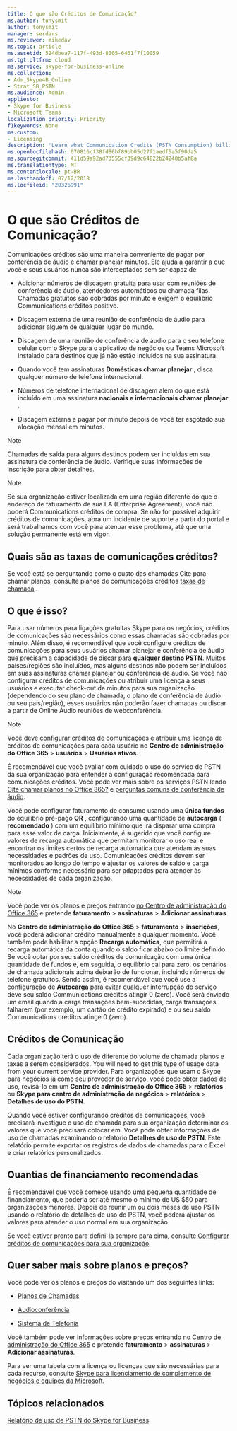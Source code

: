 ```yaml
---
title: O que são Créditos de Comunicação?
ms.author: tonysmit
author: tonysmit
manager: serdars
ms.reviewer: mikedav
ms.topic: article
ms.assetid: 524dbea7-117f-493d-8005-6461f7f10059
ms.tgt.pltfrm: cloud
ms.service: skype-for-business-online
ms.collection:
- Adm_Skype4B_Online
- Strat_SB_PSTN
ms.audience: Admin
appliesto:
- Skype for Business
- Microsoft Teams
localization_priority: Priority
f1keywords: None
ms.custom:
- Licensing
description: 'Learn what Communication Credits (PSTN Consumption) billing, how to find rates, and what services you get. '
ms.openlocfilehash: 070816cf38fd86bf89bb05d27f1aedf5a5f90da5
ms.sourcegitcommit: 411d59a92ad73555cf39d9c64822b24240b5af8a
ms.translationtype: MT
ms.contentlocale: pt-BR
ms.lasthandoff: 07/12/2018
ms.locfileid: "20326991"
---
```

# <a name="what-are-communications-credits"></a>O que são Créditos de Comunicação?

Comunicações créditos são uma maneira conveniente de pagar por conferência de áudio e chamar planejar minutos. Ele ajuda a garantir a que você e seus usuários nunca são interceptados sem ser capaz de:
  
- Adicionar números de discagem gratuita para usar com reuniões de conferência de áudio, atendedores automáticos ou chamada filas. Chamadas gratuitos são cobradas por minuto e exigem o equilíbrio Communications créditos positivo.
    
- Discagem externa de uma reunião de conferência de áudio para adicionar alguém de qualquer lugar do mundo.
    
- Discagem de uma reunião de conferência de áudio para o seu telefone celular com o Skype para o aplicativo de negócios ou Teams Microsoft instalado para destinos que já não estão incluídos na sua assinatura.
    
- Quando você tem assinaturas **Domésticas chamar planejar** , disca qualquer número de telefone internacional.
    
- Números de telefone internacional de discagem além do que está incluído em uma assinatura **nacionais e internacionais chamar planejar** .
    
- Discagem externa e pagar por minuto depois de você ter esgotado sua alocação mensal em minutos.
    
> [!NOTE]
> Chamadas de saída para alguns destinos podem ser incluídas em sua assinatura de conferência de áudio. Verifique suas informações de inscrição para obter detalhes. 
  
> [!NOTE]
> Se sua organização estiver localizada em uma região diferente do que o endereço de faturamento de sua EA (Enterprise Agreement), você não poderá Communications créditos de compra. Se não for possível adquirir créditos de comunicações, abra um incidente de suporte a partir do portal e será trabalhamos com você para atenuar esse problema, até que uma solução permanente está em vigor. 
  
## <a name="what-are-the-communications-credits-rates"></a>Quais são as taxas de comunicações créditos?

Se você está se perguntando como o custo das chamadas Cite para chamar planos, consulte planos de comunicações créditos [taxas de chamada](https://products.office.com/en-us/skype-for-business/pstn-calling-plans#Rates) .
  
## <a name="what-is-it"></a>O que é isso?

Para usar números para ligações gratuitas Skype para os negócios, créditos de comunicações são necessários como essas chamadas são cobradas por minuto. Além disso, é recomendável que você configure créditos de comunicações para seus usuários chamar planejar e conferência de áudio que precisam a capacidade de discar para **qualquer destino PSTN**. Muitos países/regiões são incluídos, mas alguns destinos não podem ser incluídos em suas assinaturas chamar planejar ou conferência de áudio. Se você não configurar créditos de comunicações ou atribuir uma licença a seus usuários e executar check-out de minutos para sua organização (dependendo do seu plano de chamada, o plano de conferência de áudio ou seu país/região), esses usuários não poderão fazer chamadas ou discar a partir de Online Áudio reuniões de webconferência.
  
> [!NOTE]
> Você deve configurar créditos de comunicações e atribuir uma licença de créditos de comunicações para cada usuário no **Centro de administração do Office 365** > **usuários** > **Usuários ativos**. 
  
É recomendável que você avaliar com cuidado o uso do serviço de PSTN da sua organização para entender a configuração recomendada para comunicações créditos. Você pode ver mais sobre os serviços PSTN lendo [Cite chamar planos no Office 365?](../what-are-calling-plans-in-office-365/what-are-calling-plans-in-office-365.md) e [perguntas comuns de conferência de áudio](../audio-conferencing-in-office-365/Audio-Conferencing-common-questions.md).
  
Você pode configurar faturamento de consumo usando uma **única fundos** do equilíbrio pré-pago **OR** , configurando uma quantidade de **autocarga** ( **recomendado** ) com um equilíbrio mínimo que irá disparar uma compra para esse valor de carga. Inicialmente, é sugerido que você configure valores de recarga automática que permitam monitorar o uso real e encontrar os limites certos de recarga automática que atendam às suas necessidades e padrões de uso. Comunicações créditos devem ser monitorados ao longo do tempo e ajustar os valores de saldo e carga mínimos conforme necessário para ser adaptados para atender às necessidades de cada organização.
  
> [!NOTE]
> Você pode ver os planos e preços entrando [no Centro de administração do Office 365](https://portal.office.com/adminportal/home?add=sub&amp;adminportal=1#/catalog) e pretende **faturamento** > **assinaturas** > **Adicionar assinaturas**. 
  
No **Centro de administração do Office 365** > **faturamento** > **inscrições**, você poderá adicionar crédito manualmente a qualquer momento. Você também pode habilitar a opção **Recarga automática**, que permitirá a recarga automática da conta quando o saldo ficar abaixo do limite definido. Se você optar por seu saldo créditos de comunicação com uma única quantidade de fundos e, em seguida, o equilíbrio cai para zero, os cenários de chamada adicionais acima deixarão de funcionar, incluindo números de telefone gratuitos. Sendo assim, é recomendável que você use a configuração de **Autocarga** para evitar qualquer interrupção do serviço deve seu saldo Communications créditos atingir 0 (zero). Você será enviado um email quando a carga transações bem-sucedidas, carga transações falharem (por exemplo, um cartão de crédito expirado) e ou seu saldo Communications créditos atinge 0 (zero).
  
## <a name="communications-credits"></a>Créditos de Comunicação

Cada organização terá o uso de diferente do volume de chamada planos e taxas a serem considerados. You will need to get this type of usage data from your current service provider. Para organizações que usam o Skype para negócios já como seu provedor de serviço, você pode obter dados de uso, revisá-lo em um **Centro de administração do Office 365** > **relatórios** ou **Skype para centro de administração de negócios** > **relatórios**  >  **Detalhes de uso do PSTN**.
  
Quando você estiver configurando créditos de comunicações, você precisará investigue o uso de chamada para sua organização determinar os valores que você precisará colocar em. Você pode obter informações de uso de chamadas examinando o relatório **Detalhes de uso de PSTN**. Este relatório permite exportar os registros de dados de chamadas para o Excel e criar relatórios personalizados.
  
## <a name="recommended-funding-amounts"></a>Quantias de financiamento recomendadas

É recomendável que você comece usando uma pequena quantidade de financiamento, que poderia ser até mesmo o mínimo de US $50 para organizações menores. Depois de reunir um ou dois meses de uso PSTN usando o relatório de detalhes de uso do PSTN, você poderá ajustar os valores para atender o uso normal em sua organização.
  
Se você estiver pronto para defini-la sempre para cima, consulte [Configurar créditos de comunicações para sua organização](set-up-communications-credits-for-your-organization.md).
  
## <a name="want-to-know-about-plans-and-pricing"></a>Quer saber mais sobre planos e preços?

Você pode ver os planos e preços do visitando um dos seguintes links:
  
- [Planos de Chamadas](https://go.microsoft.com/fwlink/?linkid=799761)
    
- [Audioconferência](https://go.microsoft.com/fwlink/?linkid=799762)
    
- [Sistema de Telefonia](https://go.microsoft.com/fwlink/?linkid=799763 )
    
Você também pode ver informações sobre preços entrando [no Centro de administração do Office 365](https://portal.office.com/adminportal/home?add=sub&amp;adminportal=1#/catalog) e pretende **faturamento** > **assinaturas** > **Adicionar assinaturas**.
  
Para ver uma tabela com a licença ou licenças que são necessárias para cada recurso, consulte [Skype para licenciamento de complemento de negócios e equipes da Microsoft](skype-for-business-and-microsoft-teams-add-on-licensing.md).
  
## <a name="related-topics"></a>Tópicos relacionados
[Relatório de uso de PSTN do Skype for Business](../skype-for-business-online-reporting/pstn-usage-report.md)

  
 
